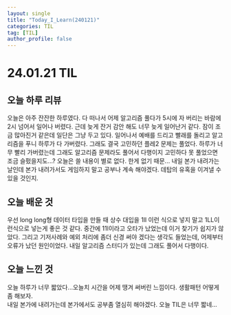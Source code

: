 ```yaml
---
layout: single
title: "Today_I_Learn(240121)"
categories: TIL
tag: [TIL]
author_profile: false
---
```


# 24.01.21 TIL

## 오늘 하루 리뷰
오늘은 아주 잔잔한 하루였다. 다 떠나서 어제 알고리즘 풀다가 5시에 자 버리는 바람에 2시 넘어서 일어나 버렸다. 근데 늦게 잔거 감안 해도 너무 늦게 일어난거 같다. 잠이 조금 많아진거 같은데 일단은 그냥 두고 있다. 일어나서 예배를 드리고 빨래를 돌리고 알고리즘을 푸니 하루가 다 가버렸다. 그래도 결국 고민하던 플레2 문제는 풀었다. 하루가 너무 빨리 가버렸는데 그래도 알고리즘 문제라도 풀어서 다행이지 고민하다 못 풀었으면 조금 슬펐을지도...? 오늘은 쓸 내용이 별로 없다. 한게 없기 때문... 내일 본가 내려가는 날인데 본가 내려가서도 게임하지 말고 공부나 계속 해야겠다. 데탑의 유혹을 이겨낼 수 있을 것인지.  

## 오늘 배운 것
우선 long long형 데이터 타입을 만들 때 상수 대입을 1ll 이런 식으로 넣지 말고 1LL이런식으로 넣는게 좋은 것 같다. 중간에 11l이라고 오타가 났었는데 이거 찾기가 쉽지가 않았다. 그리고 기저사례와 예외 처리에 좀더 신경 써야 겠다는 생각도 들었는데, 어제부터 오류가 났던 원인이었다. 내일 알고리즘 스터디가 있는데 그래도 풀어서 다행이다.


## 오늘 느낀 것
오늘 하루가 너무 짧았다...오늘치 시간을 어제 땡겨 써버린 느낌이다. 생활패턴 어떻게좀 해보자.  
내일 본가에 내려가는데 본가에서도 공부좀 열심히 해야겠다. 오늘 TIL은 너무 짧네...
